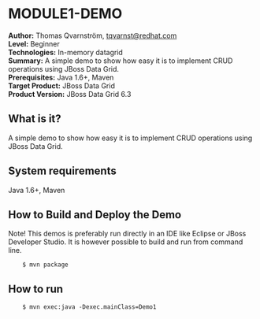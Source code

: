 MODULE1-DEMO
===================================
**Author:** Thomas Qvarnström, tqvarnst@redhat.com   
**Level:** Beginner   
**Technologies:** In-memory datagrid   
**Summary:** A simple demo to show how easy it is to implement CRUD operations using JBoss Data Grid.   
**Prerequisites:** Java 1.6+, Maven     
**Target Product:** JBoss Data Grid     
**Product Version:** JBoss Data Grid 6.3   

What is it?
-----------
A simple demo to show how easy it is to implement CRUD operations using JBoss Data Grid.

System requirements
-------------------
Java 1.6+, Maven 

How to Build and Deploy the Demo
--------------------------------
Note! This demos is preferably run directly in an IDE like Eclipse or JBoss Developer Studio. It is however possible to build and run from command line.

		$ mvn package
		
How to run
----------

		$ mvn exec:java -Dexec.mainClass=Demo1
